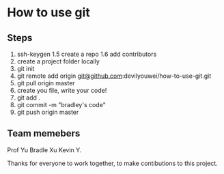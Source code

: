 # How to use git

## Steps

1. ssh-keygen
1.5 create a repo
1.6 add contributors
2. create a project folder locally
3. git init
4. git remote add origin git@github.com:devilyouwei/how-to-use-git.git
5. git pull origin master
6. create you file, write your code!
7. git add .
8. git commit -m "bradley's code"
9. git push origin master

## Team memebers

Prof Yu
Bradle Xu
Kevin Y.

Thanks for everyone to work together, to make contibutions to this project.